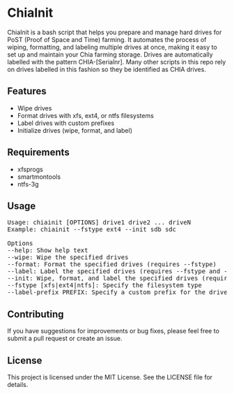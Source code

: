 # ChiaInit

ChiaInit is a bash script that helps you prepare and manage hard drives for PoST (Proof of Space and Time) farming. It automates the process of wiping, formatting, and labeling multiple drives at once, making it easy to set up and maintain your Chia farming storage.
Drives are automatically labelled with the pattern CHIA-[Serialnr]. Many other scripts in this repo rely on drives labelled in this fashion so they be identified as CHIA drives.

## Features

- Wipe drives
- Format drives with xfs, ext4, or ntfs filesystems
- Label drives with custom prefixes
- Initialize drives (wipe, format, and label)

## Requirements

- xfsprogs
- smartmontools
- ntfs-3g

## Usage
<pre>
Usage: chiainit [OPTIONS] drive1 drive2 ... driveN
Example: chiainit --fstype ext4 --init sdb sdc

Options
--help: Show help text
--wipe: Wipe the specified drives
--format: Format the specified drives (requires --fstype)
--label: Label the specified drives (requires --fstype and --label-prefix)
--init: Wipe, format, and label the specified drives (requires --fstype and --label-prefix)
--fstype [xfs|ext4|ntfs]: Specify the filesystem type
--label-prefix PREFIX: Specify a custom prefix for the drive labels (default: CHIA)
</pre>

## Contributing
If you have suggestions for improvements or bug fixes, please feel free to submit a pull request or create an issue.

## License
This project is licensed under the MIT License. See the LICENSE file for details.
